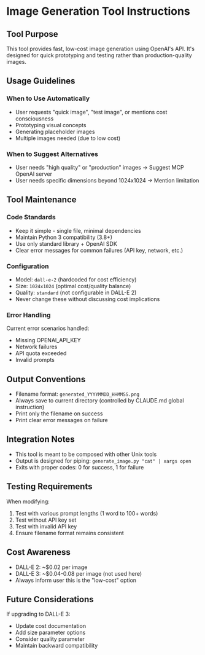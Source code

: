 # Image Generation Tool Instructions

## Tool Purpose
This tool provides fast, low-cost image generation using OpenAI's API. It's designed for quick prototyping and testing rather than production-quality images.

## Usage Guidelines

### When to Use Automatically
- User requests "quick image", "test image", or mentions cost consciousness
- Prototyping visual concepts
- Generating placeholder images
- Multiple images needed (due to low cost)

### When to Suggest Alternatives
- User needs "high quality" or "production" images → Suggest MCP OpenAI server
- User needs specific dimensions beyond 1024x1024 → Mention limitation

## Tool Maintenance

### Code Standards
- Keep it simple - single file, minimal dependencies
- Maintain Python 3 compatibility (3.8+)
- Use only standard library + OpenAI SDK
- Clear error messages for common failures (API key, network, etc.)

### Configuration
- Model: `dall-e-2` (hardcoded for cost efficiency)
- Size: `1024x1024` (optimal cost/quality balance)
- Quality: `standard` (not configurable in DALL-E 2)
- Never change these without discussing cost implications

### Error Handling
Current error scenarios handled:
- Missing OPENAI_API_KEY
- Network failures
- API quota exceeded
- Invalid prompts

## Output Conventions
- Filename format: `generated_YYYYMMDD_HHMMSS.png`
- Always save to current directory (controlled by CLAUDE.md global instruction)
- Print only the filename on success
- Print clear error messages on failure

## Integration Notes
- This tool is meant to be composed with other Unix tools
- Output is designed for piping: `generate_image.py "cat" | xargs open`
- Exits with proper codes: 0 for success, 1 for failure

## Testing Requirements
When modifying:
1. Test with various prompt lengths (1 word to 100+ words)
2. Test without API key set
3. Test with invalid API key
4. Ensure filename format remains consistent

## Cost Awareness
- DALL-E 2: ~$0.02 per image
- DALL-E 3: ~$0.04-0.08 per image (not used here)
- Always inform user this is the "low-cost" option

## Future Considerations
If upgrading to DALL-E 3:
- Update cost documentation
- Add size parameter options
- Consider quality parameter
- Maintain backward compatibility